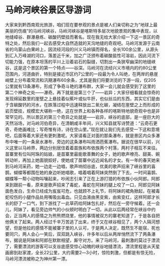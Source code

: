 # 马岭河峡谷景区导游词  
大家来到黔西南观光旅游，咱们现在要参观的景点是被人们亲切称之为“地球上最美丽的伤痕”的马岭河峡谷，马岭河峡谷是喀斯特多层次地貌景观的集中表现，以地缝嶂谷、群瀑悬练、碳酸钙壁挂而著名。现在我无给大家介绍一下这一景区的奇特之处，然后我们一起去感受大自然造就的天沟地缝的奇观吧。马岭河发源于云南省的乌蒙山白果岭上，因流经河段的兴义马岭镇而得名，全长100余公里，从源头到汇入万峰湖的河口，落差近千米，加之广泛颁布着碳酸盐性可溶岩，因此河流下切能力强，在原本坦荡的平川上沿着岩石的裂缝，切割出一条狭窄幽深的地缝峡谷，这是这个景区的第一个特点――谷深。马岭河在流经兴义市境内的约80公里范围内，河道曲折，特别是接近市区约7公里的一段最为令人叫绝，在两岸的悬崖峭壁上分布着常流和汛期瀑布60余条，尤其是我们将要浏览的下游一段，仅205公里就有13条瀑布，形成了争奇斗艳的瀑布群，大家一会儿就会感受到了这里的第二个神奇之处――瀑奇。再下就是是第三个了――岩异；大家仔细看就会惊奇的发现绵延数里的崖壁之上悬挂着似蕉叶或似牛肝，也似丝瓜的东西，其实它们是由于含碳酸钙的河水，在跌落过程中迅速释放出二氧化碳，凝结在崖壁之上而形成的岩页壁挂，规模宏大堪称一绝，这在世界上和各种各样的喀斯特地貌奇观中也是非常罕见的。所以景区的第三个奇异之处就是――岩异，峡谷的底部，是一座巨大的天然浴场，对马岭河伯奇异，在清朝咸丰年间，兴义知县就写诗赞道：“云奇石更奇，奇绝画难比；写奇惟有诗，诗在空山里。”现在就让我们先去感受一下这和意境吧，后面等着大家还有更刺激呢。大家请看正对面的那条瀑布，就是景区内众多瀑布中唯一的一条泉水瀑布，旁边的这条瀑布叫雨洒芭蕉瀑布。据说在很早以前，兴义这里以马岭界，两边分别居住着着苗族和布依族两个村落，两村子相互不来往。苗寨里有位叫阿珠的姑娘，是苗寨里最能歌善舞的女子，她的歌声嘹亮、甜美、婉转动听，再加上她面貌姣好，使她成了苗寨中远近闻名的才女。有一年的春天她来到马岭河采药，她一边走一边唱，歌声响彻谷底，优美的歌声招来了峡谷里的喜鹊，蝴蝶等都围在她的身边听她唱歌，唱着唱着阿妹突然倒了下去，一时间喜鹊、蝴蝶等一帮小动物叫嚷起来，吵闹志引来了正在上游打猎的布依族小伙阿郎。阿郎来到跟前一看，原来是歌声招来了毒蛇，毒蛇在阿妹的腿上咬了一口，阿郎见阿妹面色发白，生命已经成为岌岌可危，也就顾不上礼节，将阿妹的裙角掀起，在被毒蛇咬伤的小腿作品处用嘴吸出毒血。只见血液由黑变紫，由紫变红，这样阿郎才长长的舒了一口气，到下游找了一此草药给阿妹包扎好，然后在一旁守候着。还一会儿，阿妹了，看见旁边帅气的小伙顿时明白了一切，从此以后两经常在峡谷中约会，正当两人的感情之为熊熊燃烧里，他的事情被双方的寨老知道了，于是各自把他俩关了起来。两人经过千辛万苦逃了出来，终于又在峡谷相见了，两个人隔河想望，但是他拉的感情不能被寨子里的人认可，于是两人决定，既然生不能宿，死也要同穴，两人会心一笑后，双双跳入峡谷，许多年以后从两岸悄然流下了两条瀑布，据说是阿妹和阿郎在默默相望，厮守对方。来了马岭河，最刺激的莫过于漂流了，需要漂流的游客可以支谷底感受惊心动魄的峡谷地缝漂流，漂流里程是从天星画廊到赵家渡，全长22公里，大约需要2―3小时，惊险刺激，但都是有惊无险，马岭河漂流被称之为神州第一漂。  
<!-- Last processed: 2025-07-22 03:44:30 -->
